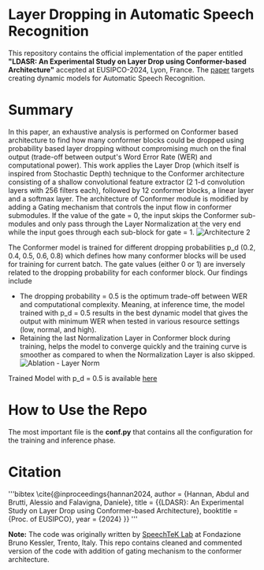 # Layer Dropping in Automatic Speech Recognition
This repository contains the official implementation of the paper entitled **"LDASR: An Experimental Study on Layer Drop using Conformer-based Architecture"** accepted at EUSIPCO-2024, Lyon, France. The [paper](https://eurasip.org/Proceedings/Eusipco/Eusipco2024/pdfs/0000151.pdf) targets creating dynamic models for Automatic Speech Recognition.

# Summary 
In this paper, an exhaustive analysis is performed on Conformer based architecture to find how many conformer blocks could be dropped using probability based layer dropping without compromising much on the final output (trade-off between output's Word Error Rate (WER) and computational power). This work applies the Layer Drop (which itself is inspired from Stochastic Depth) technique to the Conformer architecture consisting of a shallow convolutional feature extractor (2 1-d convolution layers with 256 filters each), followed by 12 conformer blocks, a linear layer and a softmax layer. The architecture of Conformer module is modified by adding a Gating mechanism that controls the input flow in conformer submodules. If the value of the gate = 0, the input skips the Conformer sub-modules and only pass through the Layer Normalization at the very end while the input goes through each sub-block for gate = 1.
![Architecture 2](https://github.com/user-attachments/assets/30077656-6cfd-4d97-8f9d-c470076d6765)

The Conformer model is trained for different dropping probabilities p_d (0.2, 0.4, 0.5, 0.6, 0.8) which defines how many conformer blocks will be used for training for current batch. The gate values (either 0 or 1) are inversely related to the dropping probability for each conformer block. Our findings include 
- The dropping probability = 0.5 is the optimum trade-off between WER and computational complexity. Meaning, at inference time, the model trained with p_d = 0.5 results in the best dynamic model that gives the output with minimum WER when tested in various resource settings (low, normal, and high). 
- Retaining the last Normalization Layer in Conformer block during training, helps the model to converge quickly and the training curve is smoother as compared to when the Normalization Layer is also skipped. ![Ablation - Layer Norm](https://github.com/user-attachments/assets/dc2862a5-0a68-4790-8dee-e2e448015608)

Trained Model with p_d = 0.5 is available [here](https://drive.google.com/drive/folders/1-2awgUupRqTJnPxXmScfqSlWLK-6qN8d?usp=sharing ) 

# How to Use the Repo
The most important file is the **conf.py** that contains all the configuration for the training and inference phase.

# Citation
'''bibtex
\cite{@inproceedings{hannan2024,
    author = {Hannan, Abdul and Brutti, Alessio and Falavigna, Daniele},
    title = {{LDASR}: An Experimental Study on Layer Drop using Conformer-based Architecture},
    booktitle = {Proc. of EUSIPCO},
    year = {2024}
}}
'''

**Note:** The code was originally written by [SpeechTeK Lab](https://github.com/SpeechTechLab) at Fondazione Bruno Kessler, Trento, Italy. This repo contains cleaned and commented version of the code with addition of gating mechanism to the conformer architecture.
